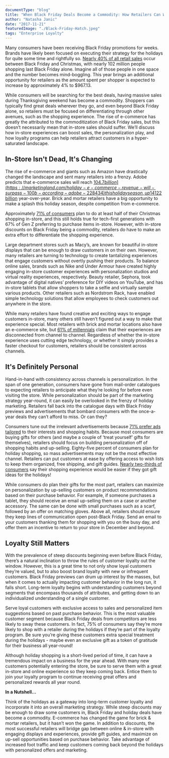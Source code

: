 ```yaml
---
documentType: "blog"
title: "When Black Friday Deals Become a Commodity: How Retailers Can Win This Holiday Season"
author: "Natasha Janic"
date: "2017-11-21"
featuredImage: "./Black-Friday-Hatch.jpeg"
tags: "Enterprise Loyalty"
---
```


Many consumers have been receiving Black Friday promotions for weeks. Brands have likely been focused on executing their strategy for the holidays for quite some time and rightfully so. [Nearly 40% of all retail sales](https://www.thebalance.com/what-is-black-friday-3305710) occur between Black Friday and Christmas, with nearly 102 million people shopping last Black Friday alone. Imagine all of those people in one space and the number becomes mind-boggling. This year brings an additional opportunity for retailers as the amount spent per shopper is expected to increase by approximately 4% to $967.13.

While consumers will be searching for the best deals, having massive sales during Thanksgiving weekend has become a commodity. Shoppers can typically find great deals wherever they go, and even beyond Black Friday alone, so retailers must be focused on differentiating through other avenues, such as the shopping experience. The rise of e-commerce has greatly the attributed to the commoditization of Black Friday sales, but this doesn’t necessarily mean that in-store sales should suffer. We’ll discuss how in-store experiences can boost sales, the personalization play, and how loyalty programs can help retailers attract customers in a hyper-saturated landscape.

## In-Store Isn't Dead, It's Changing

The rise of e-commerce and giants such as Amazon have drastically changed the landscape and sent many retailers into a frenzy. Adobe predicts that e-commerce sales will reach [$104.7 billion](https://marketingland.com/holiday-e-commerce-revenue-will-surpass-100b-according-adobe-228434) this holiday season, up 14% from just last year. This, coupled with the many high-profile department store closings, would make it seem as if the in-store experience is dead. However, retail sales are up [$122 billion](http://www.ihlservices.com/product/debunking-the-retail-apocalypse/) year-over-year. Brick and mortar retailers have a big opportunity to make a splash this holiday season, despite competition from e-commerce.

Approximately [71% of consumers](https://blog.gpshopper.com/over-one-third-of-consumers-typically-feel-nothing-when-shopping-in-store) plan to do at least half of their Christmas shopping in-store, and this still holds true for tech-first generations with 67% of Gen Z preferring to purchase items in-store. However, with in-store discounts on Black Friday being a commodity, retailers do have to make an extra effort to differentiate the shopping experience.

Large department stores such as Macy’s, are known for beautiful in-store displays that can be enough to draw customers in on their own. However, many retailers are turning to technology to create tantalizing experiences that engage customers without overtly pushing their products. To balance online sales, brands such as Nike and Under Armour have created highly engaging in-store customer experiences with personalization studios and virtual reality experiences, respectively. Beauty retailer, Sephora, took advantage of digital natives’ preference for DIY videos on YouTube, and has in-store tablets that allow shoppers to take a selfie and virtually sample various products. Other retailers such as Nordstrom Rack, have enabled simple technology solutions that allow employees to check customers out anywhere in the store.

While many retailers have found creative and exciting ways to engage customers in-store, many others still haven’t figured out a way to make that experience special. Most retailers with brick and mortar locations also have an e-commerce site, but [61% of millennials](https://marketingland.com/customer-identity-brings-wow-factor-back-black-friday-228241) claim that their experiences are disconnected from channel to channel. Regardless of whether the in-store experience uses cutting edge technology, or whether it simply provides a faster checkout for customers, retailers should be consistent across channels.

## It's Definitely Personal

Hand-in-hand with consistency across channels is personalization. In the span of one generation, consumers have gone from mail-order catalogues to expecting retailers to anticipate what they’re looking for before even visiting the store. While personalization should be part of the marketing strategy year-round, it can easily be overlooked in the frenzy of holiday marketing. Retailers fall back into the catalogue days with Black Friday previews and advertisements that bombard consumers with the once-a-year deals they can’t afford to miss. Or can they?

Consumers tune out the irrelevant advertisements because [71% prefer ads tailored](https://www.marketingdive.com/news/study-71-of-consumers-prefer-personalized-ads/418831/) to their interests and shopping habits. Because most consumers are buying gifts for others (and maybe a couple of ‘treat yourself’ gifts for themselves), retailers should focus on building personalization off of shopping habits and up-selling. Eighty-five percent of consumers plan for holiday shopping, so mass advertisements may not be the most effective channel. Retailers can put customers at ease by offering access to wish lists to keep them organized, free shipping, and gift guides. [Nearly two-thirds of consumers](https://www.chainstoreage.com/news/loyalty-beyond-holidays-brand-purpose-crucial-long-term-customer-loyalty/) say their shopping experience would be easier if they got gift ideas for the holidays!

While consumers do plan their gifts for the most part, retailers can maximize on personalization by up-selling customers on product recommendations based on their purchase behavior. For example, if someone purchases a tablet, they should receive an email up-selling them on a case or another accessory. The same can be done with small purchases such as a scarf, followed by an offer on matching gloves. Above all, retailers should ensure they keep lines of communication open post-Black Friday. Send an email to your customers thanking them for shopping with you on the busy day, and offer them an incentive to return to your store in December and beyond.

## Loyalty Still Matters

With the prevalence of steep discounts beginning even before Black Friday, there’s a natural inclination to throw the rules of customer loyalty out the window. However, this is a great time to not only show loyal customers they’re valued, but to also boost brand loyalty with new or infrequent customers. Black Friday previews can drum up interest by the masses, but when it comes to actually impacting customer behavior in the long run, it falls short. Long-term loyalty begins with understanding customers beyond segments that encompass thousands of attributes, and getting down to an individualized understanding of a single customer.

Serve loyal customers with exclusive access to sales and personalized item suggestions based on past purchase behavior. This is the most valuable customer segment because Black Friday deals from competitors are less likely to sway these customers. In fact, 75% of consumers say they’re more likely to shop with a retailer during the holidays if they’re part of the loyalty program. Be sure you’re giving these customers extra special treatment during the holidays - maybe even an exclusive gift as a token of gratitude for their business all year-round!

Although holiday shopping is a short-lived period of time, it can have a tremendous impact on a business for the year ahead. With many new customers potentially entering the store, be sure to serve them with a great in-store and online experience so they keep coming back. Entice them to join your loyalty program to continue receiving great offers and personalized rewards all year round.

**In a Nutshell...**

Think of the holidays as a gateway into long-term customer loyalty and incorporate it into an overall marketing strategy. While steep discounts may be enough to draw some customers in, Black Friday and holiday deals have become a commodity. E-commerce has changed the game for brick & mortar retailers, but it hasn’t won the game. In addition to discounts, the most successful retailers will bridge gap between online & in-store with engaging displays and experiences, provide gift guides, and maximize on up-sell opportunities based on purchase behavior. Take advantage of increased foot traffic and keep customers coming back beyond the holidays with personalized offers and marketing.
